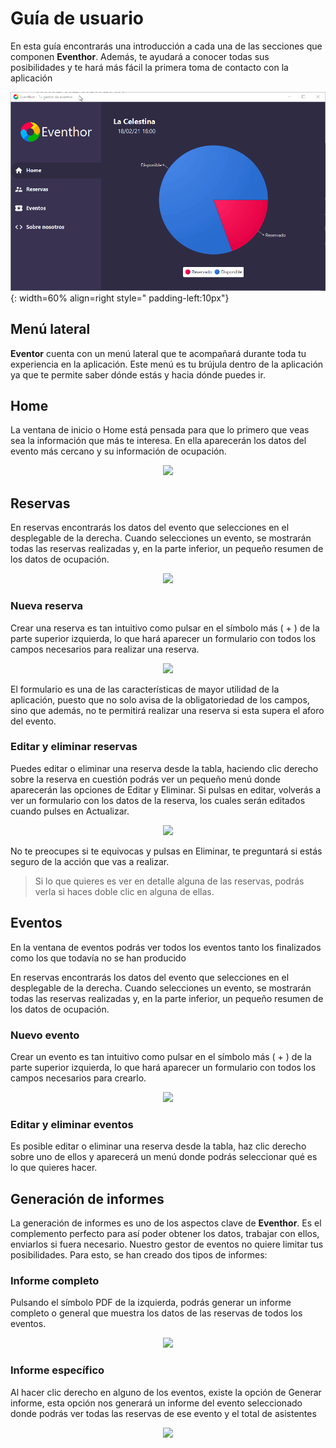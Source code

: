 # Guía de usuario



En esta guía encontrarás una introducción a cada una de las secciones que componen **Eventhor**. Además, te ayudará a conocer todas sus posibilidades y te hará más fácil la primera toma de contacto con la aplicación

![Imagen barra de navegación - Menú lateral](https://raw.githubusercontent.com/C-Domenech/Gestor-Eventos-User-Help/main/docs/assets/navegacion.gif){: width=60% align=right style=" padding-left:10px"}



## Menú lateral

**Eventor** cuenta con un menú lateral que te acompañará durante toda tu experiencia en la aplicación. Este menú es tu brújula dentro de la aplicación ya que te permite saber dónde estás y hacia dónde puedes ir.



## Home

La ventana de inicio o Home está pensada para que lo primero que veas sea la información que más te interesa. En ella aparecerán los datos del evento más cercano y su información de ocupación.

<p align="center">
    <img width="90%" src="\assets\home.png"> 
</p>




## Reservas

En reservas encontrarás los datos del evento que selecciones en el desplegable de la derecha. Cuando selecciones un evento, se mostrarán todas las reservas realizadas y, en la parte inferior, un pequeño resumen de los datos de ocupación.

<p align="center">
    <img width="90%" src="\assets\reservas.gif"> 
</p>



### Nueva reserva

Crear una reserva es tan intuitivo como pulsar en el símbolo más ( + ) de la parte superior izquierda, lo que hará aparecer un formulario con todos los campos necesarios para realizar una reserva.

<p align="center">
    <img width="70%" src="\assets\nueva-reserva.png"> 
</p>

El formulario es una de las características de mayor utilidad de la aplicación, puesto que no solo avisa de la obligatoriedad de los campos, sino que además, no te permitirá realizar una reserva si esta supera el aforo del evento.

### Editar y eliminar reservas

Puedes editar o eliminar una reserva desde la tabla, haciendo clic derecho sobre la reserva en cuestión podrás ver un pequeño menú donde aparecerán las opciones de Editar y Eliminar. Si pulsas en editar, volverás a ver un formulario con los datos de la reserva, los cuales serán editados cuando pulses en Actualizar. 

<p align="center">
    <img width="70%" src="\assets\editar-reserva.png"> 
</p>

No te preocupes si te equivocas y pulsas en Eliminar, te preguntará si estás seguro de la acción que vas a realizar.

> Si lo que quieres es ver en detalle alguna de las reservas, podrás verla si haces doble clic en alguna de ellas.

## Eventos

En la ventana de eventos podrás ver todos los eventos tanto los finalizados como los que todavía no se han producido

En reservas encontrarás los datos del evento que selecciones en el desplegable de la derecha. Cuando selecciones un evento, se mostrarán todas las reservas realizadas y, en la parte inferior, un pequeño resumen de los datos de ocupación.

### Nuevo evento

Crear un evento es tan intuitivo como pulsar en el símbolo más ( + ) de la parte superior izquierda, lo que hará aparecer un formulario con todos los campos necesarios para crearlo.

<p align="center">
    <img width="50%" src="\assets\nuevo-evento.png"> 
</p>

### Editar y eliminar eventos

Es posible editar o eliminar una reserva desde la tabla, haz clic derecho sobre uno de ellos y aparecerá un menú donde podrás seleccionar qué es lo que quieres hacer.

## Generación de informes

La generación de informes es uno de los aspectos clave de **Eventhor**. Es el complemento perfecto para así poder obtener los datos, trabajar con ellos, enviarlos si fuera necesario. Nuestro gestor de eventos no quiere limitar tus posibilidades. Para esto, se han creado dos tipos de informes: 

### Informe completo

Pulsando el símbolo PDF de la izquierda, podrás generar un informe completo o general que muestra los datos de las reservas de todos los eventos. 

<p align="center">
    <img width="90%" src="\assets\informe-general.png"> 
</p>

### Informe específico

Al hacer clic derecho en alguno de los eventos, existe la opción de Generar informe, esta opción nos generará un informe del evento seleccionado donde podrás ver todas las reservas de ese evento y el total de asistentes

<p align="center">
    <img width="90%" src="\assets\informe-especifico.png"> 
</p>
